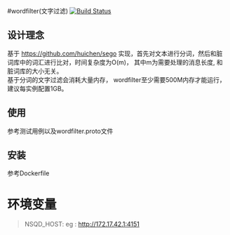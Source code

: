 #wordfilter(文字过滤)
[![Build Status](https://travis-ci.org/gonet2/wordfilter.svg?branch=master)](https://travis-ci.org/gonet2/wordfilter)

## 设计理念
基于 https://github.com/huichen/sego 实现，首先对文本进行分词，然后和脏词库中的词汇进行比对，时间复杂度为O(m)， 其中m为需要处理的消息长度, 和脏词库的大小无关。              
基于分词的文字过滤会消耗大量内存， wordfilter至少需要500M内存才能运行，建议每实例配置1GB。

## 使用
参考测试用例以及wordfilter.proto文件

## 安装
参考Dockerfile

# 环境变量
> NSQD_HOST: eg : http://172.17.42.1:4151
